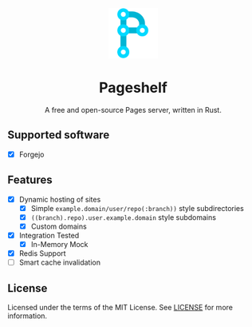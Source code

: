 <div style="text-align: center;">

<img src="./branding/pageshelf_logo.webp" width="100" alt="Logo"/>

# Pageshelf

A free and open-source Pages server, written in Rust.

</div>

## Supported software

- [x] Forgejo

## Features

- [x] Dynamic hosting of sites
  - [x] Simple `example.domain/user/repo(:branch))` style subdirectories
  - [x] `((branch).repo).user.example.domain` style subdomains
  - [x] Custom domains
- [x] Integration Tested
  - [x] In-Memory Mock
- [x] Redis Support
- [ ] Smart cache invalidation

## License

Licensed under the terms of the MIT License. See [LICENSE](./LICENSE) for more information.
